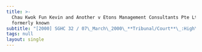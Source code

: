 ```yaml
---
title: >-
  Chau Kwok Fun Kevin and Another v Etons Management Consultants Pte Ltd
  formerly known
subtitle: "[2000] SGHC 32 / 07\_March\_2000\_**Tribunal/Court**\_:High\_Court\_**Coram**\_:Goh\_Joon\_Seng\_J\_**Counsel\_Name(s)**\_:Michael\_Khoo\_SC\_/\_Cheah\_Kok\_Lim\_/\_Josephine\_Low\_/\_Marjorie\_Wee\_(Michael\_Khoo\_&\_Partners)\_for\_the\_1st\_and\_2nd\_plaintiffs;\_Alvin\_Yeo\_SC\_/\_Tay\_Peng\_Cheng\_/\_Lena\_Wong\_(Wong\_Partnership)\_for\_the\_4th\_to\_10th\_defendants\_and\_12th\_defendant;\_C\_R\_Rajah\_SC\_/\_Dave\_Panaech\_/\_Archana\_Patel\_(Tan\_Rajah\_&\_Cheah)\_for\_the\_11th\_and\_13th\_defendants\_**Parties**\_:Chau\_Kwok\_Fun\_Kevin;\_Jay\_Henry\_Leung\_—\_Etons\_Management\_Consultants\_Pte\_Ltd\_formerly\_known\_as\_Eng\_Kheng\_Management\_Consultants\_Pte\_Ltd;\_Stone\_Overseas\_Projects\_Pte\_Ltd\_formerly\_known\_as\_Eng\_Kheng\_Overseas\_Projects\_Pte\_Ltd;\_Chan\_Kung\_Git;\_Poon\_Sau\_Yuk;\_Anthony\_Chan\_Hing\_Ka;\_Chan\_Xiao\_Li;\_Eng\_Kheng\_(Singapore)\_Pte\_Ltd;\_Cisco\_Ltd;\_Eng\_Kheng\_Enterprise\_Pte\_Ltd\_formerly\_known\_as\_Eng\_Kheng\_Investments\_Pte\_Ltd;\_Eng\_Kheng\_International\_Development\_Pte\_Ltd;\_Octavus\_Properties\_Pte\_Ltd;\_Eng\_Kheng\_Holdings\_Pte\_Ltd;\_German\_Automobiles\_Pte\_Ltd\_formerly\_known\_as\_German\_Motors\_Pte\_Ltd"
tags: null
layout: single
---
```


